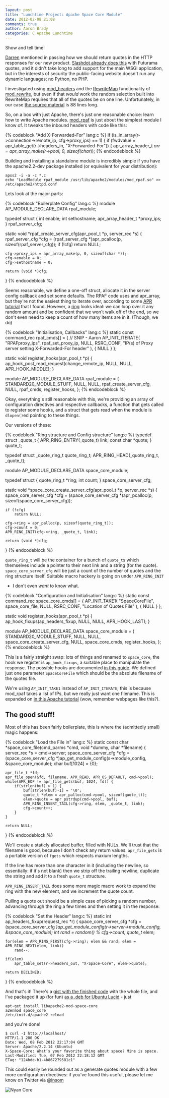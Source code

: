 ```yaml
---
layout: post
title: "Lunchtime Project: Apache Space Core Module"
date: 2012-02-08 21:08
comments: true
author: Aaron Brady
categories: C Apache Lunchtime
---
```


Show and tell time!

[Darren][daz] mentioned in passing how we should return quotes in the HTTP
responses for our new product. [Slashdot already does this][futurama] with
Futurama quotes, and it didn't take long to add support for the main WSGI
application, but in the interests of security the public-facing website doesn't
run any dynamic languages; no Python, no PHP.

<!--more-->

I investigated using [mod\_headers][1] and the [RewriteMap][] functionality of
[mod\_rewrite][2], but even if that *would* work the random selection built
into RewriteMap requires that all of the quotes be on one line. Unfortunately,
in our case [the source material][space] is 88 lines long.

So, on a box with just Apache, there's just one reasonable choice: learn how to
write Apache modules. [mod\_rpaf][rpaf] is just about the simplest module I
know of. It tweaks the inbound headers with code like this:

{% codeblock "Add X-Forwarded-For" lang:c %}
if (is_in_array(r->connection->remote_ip, cfg->proxy_ips) == 1) {
  if (fwdvalue = apr_table_get(r->headers_in, "X-Forwarded-For")) {
    apr_array_header_t *arr = apr_array_make(r->pool, 0, sizeof(char*));
{% endcodeblock %}

Building and installing a standalone module is incredibly simple if you have
the apache2.2-dev package installed (or equivalent for your distribution):

    apxs2 -i -a -c *.c
    echo "LoadModule rpaf_module /usr/lib/apache2/modules/mod_rpaf.so" >> /etc/apache2/httpd.conf

Lets look at the major parts:

{% codeblock "Boilerplate Config" lang:c %}
module AP_MODULE_DECLARE_DATA rpaf_module;

typedef struct {
    int enable;
    int sethostname;
    apr_array_header_t *proxy_ips;
} rpaf_server_cfg;

static void *rpaf_create_server_cfg(apr_pool_t *p, server_rec *s) {
    rpaf_server_cfg *cfg = (rpaf_server_cfg *)apr_pcalloc(p, sizeof(rpaf_server_cfg));
    if (!cfg)
        return NULL;

    cfg->proxy_ips = apr_array_make(p, 0, sizeof(char *));
    cfg->enable = 0;
    cfg->sethostname = 0;

    return (void *)cfg;
}
{% endcodeblock %}

Seems reasonable, we define a one-off struct, allocate it in the server config
callback and set some defaults. The RPAF code uses and apr\_array, but they're
not the easiest thing to iterate over, according to some [APR tutorial][] that
I found. However, a [ring][] looks ideal: we can loop over it any random amount
and be confident that we won't walk off of the end, so we don't even need to
keep a count of how many items are in it. (Though, we do)

{% codeblock "Initialisation, Callbacks" lang:c %}
static const command_rec rpaf_cmds[] = {
    // SNIP - Aaron
    AP_INIT_ITERATE(
                    "RPAFproxy_ips",
                    rpaf_set_proxy_ip,
                    NULL,
                    RSRC_CONF,
                    "IP(s) of Proxy server setting X-Forwarded-For header"
                    ),
    { NULL }
};

static void register_hooks(apr_pool_t *p) {
    ap_hook_post_read_request(change_remote_ip, NULL, NULL, APR_HOOK_MIDDLE);
}

module AP_MODULE_DECLARE_DATA rpaf_module = {
    STANDARD20_MODULE_STUFF,
    NULL,
    NULL,
    rpaf_create_server_cfg,
    NULL,
    rpaf_cmds,
    register_hooks,
};
{% endcodeblock %}

Okay, everything's still reasonable with this, we're providing an array of
configuration directives and respective callbacks, a function that gets called
to register some hooks, and a struct that gets read when the module is
`dlopen()`ed pointing to these things.

Our versions of these:

{% codeblock "Ring structure and Config structure" lang:c %}
typedef struct _quote_t {
    APR_RING_ENTRY(_quote_t) link;
    const char *quote;
} quote_t;

typedef struct _quote_ring_t quote_ring_t;
APR_RING_HEAD(_quote_ring_t, _quote_t);

module AP_MODULE_DECLARE_DATA space_core_module;

typedef struct {
    quote_ring_t *ring;
    int count;
} space_core_server_cfg;

static void *space_core_create_server_cfg(apr_pool_t *p, server_rec *s) {
    space_core_server_cfg *cfg = (space_core_server_cfg *)apr_pcalloc(p, sizeof(space_core_server_cfg));

    if (!cfg)
        return NULL;

    cfg->ring = apr_palloc(p, sizeof(quote_ring_t));
    cfg->count = 0;
    APR_RING_INIT(cfg->ring, _quote_t, link);

    return (void *)cfg;
}
{% endcodeblock %}

`quote_ring_t` will be the container for a bunch of `quote_t`s which themselves
include a pointer to their next link and a string (for the quote).
`space_core_server_cfg` will be just a count of the number of quotes and the
ring structure itself. Suitable macro hackery is going on under `APR_RING_INIT`
- I don't even *want* to know what.

{% codeblock "Configuration and Initialisation" lang:c %}
static const command_rec space_core_cmds[] = {
    AP_INIT_TAKE1(
                    "SpaceCoreFile",
                    space_core_file,
                    NULL,
                    RSRC_CONF,
                    "Location of Quotes File"
                    ),
    { NULL }
};

static void register_hooks(apr_pool_t *p) {
    ap_hook_fixups(ap_headers_fixup, NULL, NULL, APR_HOOK_LAST);
}

module AP_MODULE_DECLARE_DATA space_core_module = {
    STANDARD20_MODULE_STUFF,
    NULL,
    NULL,
    space_core_create_server_cfg,
    NULL,
    space_core_cmds,
    register_hooks,
};
{% endcodeblock %}

This is a fairly straight swap: lots of things and renamed to `space_core`, the
hook we register is `ap_hook_fixups`, a suitable place to manipulate the
response. The possible hooks are documented [in this guide][hooks]. We defined
just one parameter `SpaceCoreFile` which should be the absolute filename of the
quotes file.

We're using `AP_INIT_TAKE1` instead of `AP_INIT_ITERATE`; this is because
mod\_rpaf takes a list of IPs, but we really just want one filename. This is
expanded on [in this Apache tutorial][pink] (wow, remember webpages like this?).

## The good stuff!

Most of this has been fairly boilerplate, this is where the (admittedly small)
magic happens:

{% codeblock "Load the File in" lang:c %}
static const char *space_core_file(cmd_parms *cmd, void *dummy, char *filename) {
    server_rec *s = cmd->server;
    space_core_server_cfg *cfg = (space_core_server_cfg *)ap_get_module_config(s->module_config, &space_core_module);
    char buf[1024] = {0};

    apr_file_t *fd;
    apr_file_open(&fd, filename, APR_READ, APR_OS_DEFAULT, cmd->pool);
    while(APR_EOF != apr_file_gets(buf, 1024, fd)) {
        if(strlen(buf) > 1) {
            buf[strlen(buf)-1] = '\0';
            quote_t *elem = apr_palloc(cmd->pool, sizeof(quote_t));
            elem->quote = apr_pstrdup(cmd->pool, buf);
            APR_RING_INSERT_TAIL(cfg->ring, elem, _quote_t, link);
            cfg->count++;
        }
    }   

    return NULL;
}
{% endcodeblock %}

We'll create a staticly allocated buffer, filled with NULs. We'll trust that
the filename is good, because I don't check any return values. `apr_file_gets`
is a portable version of `fgets` which respects maxium lengths. 

If the line has more than one character in it (including the newline, so
essentially: if it's not blank) then we strip off the trailing newline,
duplicate the string and add it to a fresh `quote_t` structure.

`APR_RING_INSERT_TAIL` does some more magic macro work to expand the ring with
the new element, and we increment the quote count.

Pulling a quote out should be a simple case of picking a random number,
advancing through the ring a few times and then setting it in the response:

{% codeblock "Set the Header" lang:c %}
static int ap_headers_fixup(request_rec *r) {
    space_core_server_cfg *cfg = (space_core_server_cfg *)ap_get_module_config(r->server->module_config, &space_core_module);
    int rand = random() % cfg->count;
    quote_t* elem;

    for(elem = APR_RING_FIRST(cfg->ring); elem && rand; elem = APR_RING_NEXT(elem, link))
        rand--;

    if(elem)
        apr_table_set(r->headers_out, "X-Space-Core", elem->quote);

    return DECLINED;
}
{% endcodeblock %}

And that's it! There's a [gist with the finished code][gist] with the whole
file, and I've packaged it up (for fun) [as a .deb for Ubuntu Lucid][deb] - just

    apt-get install libapache2-mod-space-core
    a2enmod space_core
    /etc/init.d/apache2 reload

and you're done!

    $ curl -I http://localhost/
    HTTP/1.1 200 OK
    Date: Wed, 08 Feb 2012 22:17:04 GMT
    Server: Apache/2.2.14 (Ubuntu)
    X-Space-Core: What’s your favorite thing about space? Mine is space.
    Last-Modified: Tue, 07 Feb 2012 22:18:12 GMT
    ETag: "124bde-b1-4b867279581c1"

This could easily be rounded out as a generate quotes module with a few more
configuration directives: if you've found this useful, please let me know
on Twitter via [@insom][]

![Nyan Core](http://i0.kym-cdn.com/photos/images/original/000/118/802/halolz-dot-com-portal2-nyancatspacecore.gif)


[daz]: http://twitter.com/DazWorrall
[futurama]: http://keithdevens.com/weblog/archive/2002/Jul/20/FuturamaQuotesHTTPHeaders
[1]: http://httpd.apache.org/docs/current/mod/mod_headers.html
[2]: http://httpd.apache.org/docs/current/mod/mod_rewrite.html
[RewriteMap]: http://httpd.apache.org/docs/current/mod/mod_rewrite.html#rewritemap
[space]: http://theportalwiki.com/wiki/Core_voice_lines#Space_core_lines
[rpaf]: http://stderr.net/apache/rpaf/
[APR tutorial]: http://dev.ariel-networks.com/apr/apr-tutorial/html/apr-tutorial-19.html
[ring]: http://dev.ariel-networks.com/apr/apr-tutorial/html/apr-tutorial-19.html#ss19.4
[hooks]: http://httpd.apache.org/docs/2.0/developer/modules.html#messy
[pink]: http://www.apachetutor.org/dev/config
[gist]: https://gist.github.com/1774452
[deb]: https://launchpad.net/~bradya/+archive/space-core/ 
[@insom]: http://twitter.com/insom
